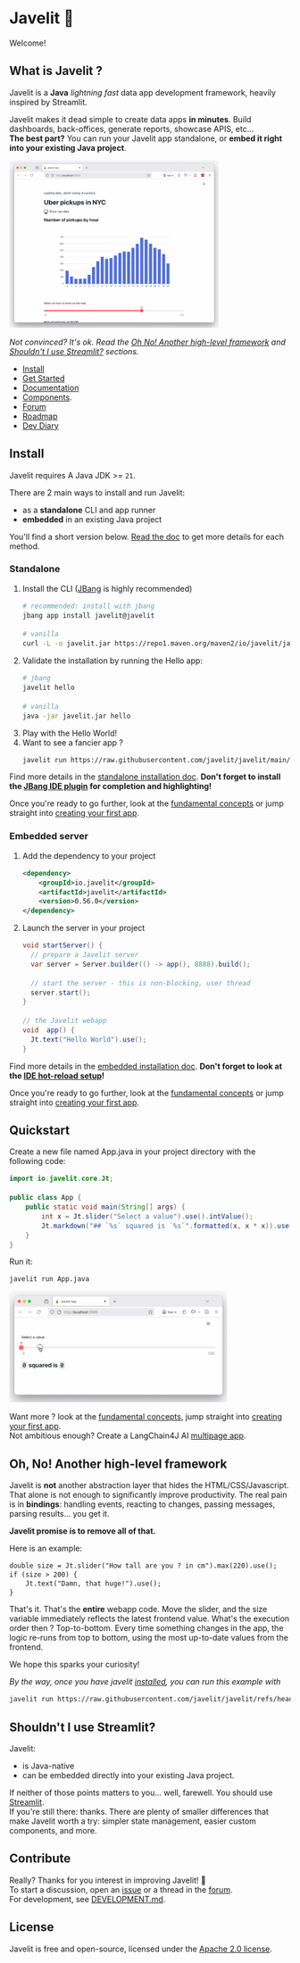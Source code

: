 # Javelit <span style="transform: scale(-1,1); display:inline-block;">🚡</span>

Welcome! 
## What is Javelit ? 
Javelit is a **Java** *lightning fast* data app development framework, heavily inspired by Streamlit.  

Javelit makes it dead simple to create data apps **in minutes**. 
Build dashboards, back-offices, generate reports, showcase APIS, etc...   
**The best part?** You can run your Javelit app standalone, or **embed it right into your existing Java project**.

<img src="images/demo.gif" alt="Javelit demo app" height=300 href="none"></img>

*Not convinced? It's ok. Read the [Oh No! Another high-level framework](#oh-no-another-high-level-framework) and [Shouldn't I use Streamlit?](#shouldnt-i-use-streamlit) sections.*

- [Install](#install)
- [Get Started](#quickstart)
- [Documentation](https://docs.javelit.io/) 
- [Components](https://docs.javelit.io/develop/api-reference).
- [Forum](https://github.com/javelit/javelit/discussions/)
- [Roadmap](https://github.com/javelit/javelit/discussions/39)
- [Dev Diary](https://world.hey.com/cdecatheu)

## Install

Javelit requires A Java JDK >= `21`.

There are 2 main ways to install and run Javelit:
- as a **standalone** CLI and app runner
- **embedded** in an existing Java project

You'll find a short version below. [Read the doc](https://docs.javelit.io/get-started/installation) to get more details for each method.


### Standalone
1. Install the CLI ([JBang](https://www.jbang.dev/) is highly recommended)
    ```bash
    # recommended: install with jbang
    jbang app install javelit@javelit

    # vanilla
    curl -L -o javelit.jar https://repo1.maven.org/maven2/io/javelit/javelit/0.56.0/javelit-0.56.0-all.jar
    ```
2. Validate the installation by running the Hello app:
   ```bash
   # jbang
   javelit hello
   
   # vanilla
   java -jar javelit.jar hello
   ```
3. Play with the Hello World!
5. Want to see a fancier app ? 
   ```bash
   javelit run https://raw.githubusercontent.com/javelit/javelit/main/examples/getting_started/App.java
   ```

Find more details in the [standalone installation doc](https://docs.javelit.io/get-started/installation/standalone). 
**Don't forget to install the [JBang IDE plugin](https://docs.javelit.io/get-started/installation/standalone#prerequisites) for completion and highlighting!** 

Once you're ready to go further, look at the [fundamental concepts](https://docs.javelit.io/get-started/fundamentals) or jump straight into [creating your first app](https://docs.javelit.io/get-started/tutorials/create-an-app). 

### Embedded server
1. Add the dependency to your project
   ```xml
   <dependency>
       <groupId>io.javelit</groupId>
       <artifactId>javelit</artifactId>
       <version>0.56.0</version>
   </dependency>
   ```
2. Launch the server in your project
   ```java
   void startServer() {
     // prepare a Javelit server
     var server = Server.builder(() -> app(), 8888).build();
    
     // start the server - this is non-blocking, user thread
     server.start();
   }
   
   // the Javelit webapp
   void  app() {
     Jt.text("Hello World").use();
   }
   ```

Find more details in the [embedded installation doc](https://docs.javelit.io/get-started/installation/embedded-vanilla#development-with-hot-reload).
**Don't forget to look at the [IDE hot-reload setup](https://docs.javelit.io/get-started/installation/embedded-vanilla#development-with-hot-reload)!**

Once you're ready to go further, look at the [fundamental concepts](https://docs.javelit.io/get-started/fundamentals) or jump straight into [creating your first app](https://docs.javelit.io/get-started/tutorials/create-an-app).


## Quickstart
Create a new file named App.java in your project directory with the following code:

```java
import io.javelit.core.Jt;

public class App {
    public static void main(String[] args) {
        int x = Jt.slider("Select a value").use().intValue();
        Jt.markdown("## `%s` squared is `%s`".formatted(x, x * x)).use();
    }
}
```

Run it:
```
javelit run App.java
```

<img src="images/demo_2_squared.gif" alt="Javelit x squared demo" height=200 href="none"></img>

Want more ?
look at the [fundamental concepts](https://docs.javelit.io/get-started/fundamentals), jump straight into [creating your first app](https://docs.javelit.io/get-started/tutorials/create-an-app).   
Not ambitious enough? Create a LangChain4J AI [multipage app](https://docs.javelit.io/get-started/tutorials/create-a-multipage-app). 

## Oh, No! Another high-level framework
Javelit is **not** another abstraction layer that hides the HTML/CSS/Javascript. 
That alone is not enough to significantly improve productivity. 
The real pain is in **bindings**: handling events, reacting to changes, passing messages, 
parsing results... you get it.
 

**Javelit promise is to remove all of that.**

Here is an example:
```
double size = Jt.slider("How tall are you ? in cm").max(220).use();
if (size > 200) {
    Jt.text("Damn, that huge!").use();
}
```

That's it. That's the **entire** webapp code. Move the slider, and the size variable immediately 
reflects the latest frontend value.
What's the execution order then ? Top-to-bottom. Every time something changes in the app, 
the logic re-runs from top to bottom, using the most up-to-date values from the frontend.
  
We hope this sparks your curiosity!

*By the way, once you have javelit [installed](#install), you can run this example with*
```bash
javelit run https://raw.githubusercontent.com/javelit/javelit/refs/heads/main/examples/readme/App.java 
```

## Shouldn't I use Streamlit?
Javelit: 
- is Java-native
- can be embedded directly into your existing Java project. 

If neither of those points matters to you... well, farewell. You should use [Streamlit](https://streamlit.io/).   
If you're still there: thanks. There are plenty of smaller differences that make Javelit worth a try: simpler state management, 
easier custom components, and more.

## Contribute
Really? Thanks for you interest in improving Javelit! <span style="transform: scale(-1,1); display:inline-block;">🚡</span>  
To start a discussion, open an [issue](https://github.com/javelit/javelit/issues) or a thread in the [forum](https://github.com/javelit/javelit/discussions).   
For development, see [DEVELOPMENT.md](DEVELOPMENT.md).

## License
Javelit is free and open-source, licensed under the [Apache 2.0 license](LICENSE).

